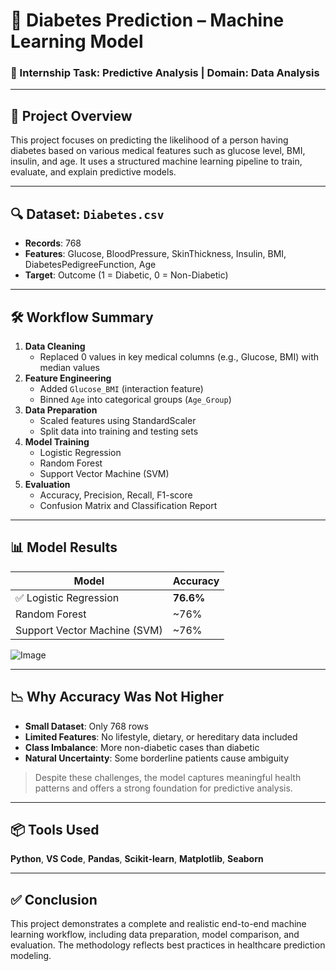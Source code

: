 
# 🧠 Diabetes Prediction – Machine Learning Model  
### 💼 Internship Task: Predictive Analysis | Domain: Data Analysis

---

## 📝 Project Overview

This project focuses on predicting the likelihood of a person having diabetes based on various medical features such as glucose level, BMI, insulin, and age. It uses a structured machine learning pipeline to train, evaluate, and explain predictive models.

---

## 🔍 Dataset: `Diabetes.csv`
- **Records**: 768
- **Features**: Glucose, BloodPressure, SkinThickness, Insulin, BMI, DiabetesPedigreeFunction, Age
- **Target**: Outcome (1 = Diabetic, 0 = Non-Diabetic)

---

## 🛠️ Workflow Summary

1. **Data Cleaning**
   - Replaced 0 values in key medical columns (e.g., Glucose, BMI) with median values
2. **Feature Engineering**
   - Added `Glucose_BMI` (interaction feature)
   - Binned `Age` into categorical groups (`Age_Group`)
3. **Data Preparation**
   - Scaled features using StandardScaler
   - Split data into training and testing sets
4. **Model Training**
   - Logistic Regression
   - Random Forest
   - Support Vector Machine (SVM)
5. **Evaluation**
   - Accuracy, Precision, Recall, F1-score
   - Confusion Matrix and Classification Report

---

## 📊 Model Results

| Model                 | Accuracy |
|-----------------------|----------|
| ✅ Logistic Regression | **76.6%** |
| Random Forest         | ~76%     |
| Support Vector Machine (SVM) | ~76%     |

![Image](https://github.com/user-attachments/assets/2a45ab57-b616-474d-9009-f5b52145746f)

---

## 📉 Why Accuracy Was Not Higher

- **Small Dataset**: Only 768 rows
- **Limited Features**: No lifestyle, dietary, or hereditary data included
- **Class Imbalance**: More non-diabetic cases than diabetic
- **Natural Uncertainty**: Some borderline patients cause ambiguity

> Despite these challenges, the model captures meaningful health patterns and offers a strong foundation for predictive analysis.

---

## 📦 Tools Used
**Python**, **VS Code**, **Pandas**, **Scikit-learn**, **Matplotlib**, **Seaborn**

---

## ✅ Conclusion

This project demonstrates a complete and realistic end-to-end machine learning workflow, including data preparation, model comparison, and evaluation. The methodology reflects best practices in healthcare prediction modeling.

